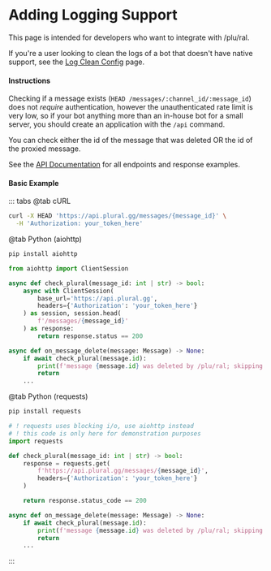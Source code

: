 # Adding Logging Support

This page is intended for developers who want to integrate with /plu/ral.

If you're a user looking to clean the logs of a bot that doesn't have native support, see the [Log Clean Config](/server-guide/config.md#log-clean) page.

#### Instructions
Checking if a message exists (`HEAD /messages/:channel_id/:message_id`) does not *require* authentication, however the unauthenticated rate limit is very low, so if your bot anything more than an in-house bot for a small server, you should create an application with the `/api` command.

You can check either the id of the message that was deleted OR the id of the proxied message.

See the [API Documentation](https://api.plural.gg) for all endpoints and response examples.

#### Basic Example
::: tabs
@tab cURL
```sh
curl -X HEAD 'https://api.plural.gg/messages/{message_id}' \
  -H 'Authorization: your_token_here'
```

@tab Python (aiohttp)
```sh
pip install aiohttp
```
```python
from aiohttp import ClientSession

async def check_plural(message_id: int | str) -> bool:
    async with ClientSession(
        base_url='https://api.plural.gg',
        headers={'Authorization': 'your_token_here'}
    ) as session, session.head(
        f'/messages/{message_id}'
    ) as response:
        return response.status == 200

async def on_message_delete(message: Message) -> None:
    if await check_plural(message.id):
        print(f'message {message.id} was deleted by /plu/ral; skipping')
        return
    ...
```
@tab Python (requests)
```sh
pip install requests
```
```python
# ! requests uses blocking i/o, use aiohttp instead
# ! this code is only here for demonstration purposes
import requests

def check_plural(message_id: int | str) -> bool:
    response = requests.get(
        f'https://api.plural.gg/messages/{message_id}',
        headers={'Authorization': 'your_token_here'}
    )

    return response.status_code == 200

async def on_message_delete(message: Message) -> None:
    if await check_plural(message.id):
        print(f'message {message.id} was deleted by /plu/ral; skipping')
        return
    ...
```
:::
